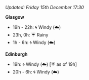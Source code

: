 *Updated: Friday 15th December 17:30*

**Glasgow**

* 19h - 22h: :cyclone: Windy (:cloud:)
* 23h, 0h: :umbrella: Rainy
* 1h - 6h: :cyclone: Windy (:cloud:)

**Edinburgh**

* 19h: :cyclone: Windy (:cloud:) [:umbrella: as of 19h]
* 20h - 6h: :cyclone: Windy (:cloud:)
